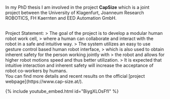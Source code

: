 In my PhD thesis I am involved in the project **CapSize** which is a joint project between the University of Klagenfurt, Joanneum Research ROBOTICS, FH Kaernten and EED Automation GmbH.

</br>
Project Statement:
> The goal of the project is to develop a modular human robot work cell, 
> where a human can collaborate and interact with the robot in a safe and intuitive way. 
> The system utilizes an easy to use gesture control based human robot interface, 
> which is also used to obtain inherent safety for the person working jointly with 
> the robot and allows for higher robot motions speed and thus better utilization. 
> It is expected that intuitive interaction and inherent safety will increase the acceptance of robot co-workers by humans.

</br>
You can find more details and recent results on the official [project webpage](https://www.cap-size.at/). 

{% include youtube_embed.html id="BiygXLOsFfI" %}
